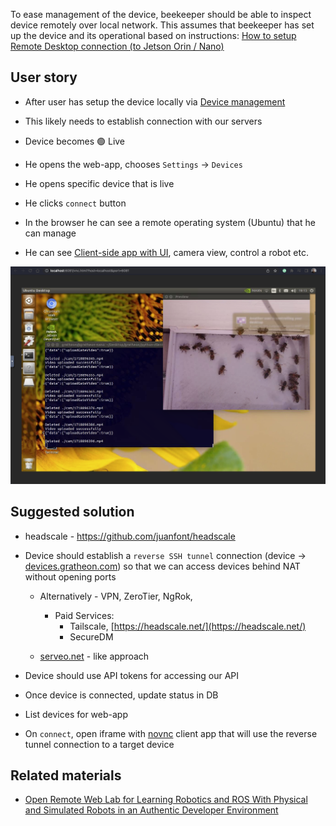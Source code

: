 To ease management of the device, beekeeper should be able to inspect device remotely over local network. This assumes that beekeeper has set up the device and its operational based on instructions: [How to setup Remote Desktop connection (to Jetson Orin / Nano)](https://www.notion.so/How-to-setup-Remote-Desktop-connection-to-Jetson-Orin-Nano-57a4f235c69e4f06ba2c0c34302261cd?pvs=21)

## User story

- After user has setup the device locally via [Device management](https://www.notion.so/Device-management-9d88e70c45954edc9333323003fd9c5c?pvs=21)

- This likely needs to establish connection with our servers
- Device becomes 🟢 Live
- He opens the web-app, chooses `Settings` → `Devices`

- He opens specific device that is live

- He clicks `connect` button

- In the browser he can see a remote operating system (Ubuntu) that he can manage

- He can see [Client-side app with UI](https://www.notion.so/Client-side-app-with-UI-5d890b685ce745748224e0afac603db6?pvs=21), camera view, control a robot etc.

![](../../../img/Screenshot%202024-06-20%20at%2019.13.32.png)

## Suggested solution
- headscale - https://github.com/juanfont/headscale
- Device should establish a `reverse SSH tunnel` connection (device → [devices.gratheon.com](http://devices.gratheon.com)) so that we can access devices behind NAT without opening ports
	
	- Alternatively - VPN, ZeroTier, NgRok,
		
		- Paid Services:
			- Tailscale, [https://headscale.net/](https://headscale.net/)
			- SecureDM
	- [serveo.net](http://serveo.net) - like approach
	
- Device should use API tokens for accessing our API
	
- Once device is connected, update status in DB
	
- List devices for web-app
	
- On `connect`, open iframe with [novnc](https://github.com/novnc/noVNC) client app that will use the reverse tunnel connection to a target device
	

## Related materials

- [Open Remote Web Lab for Learning Robotics and ROS With Physical and Simulated Robots in an Authentic Developer Environment](https://ieeexplore.ieee.org/stamp/stamp.jsp?tp=&arnumber=10480223)
